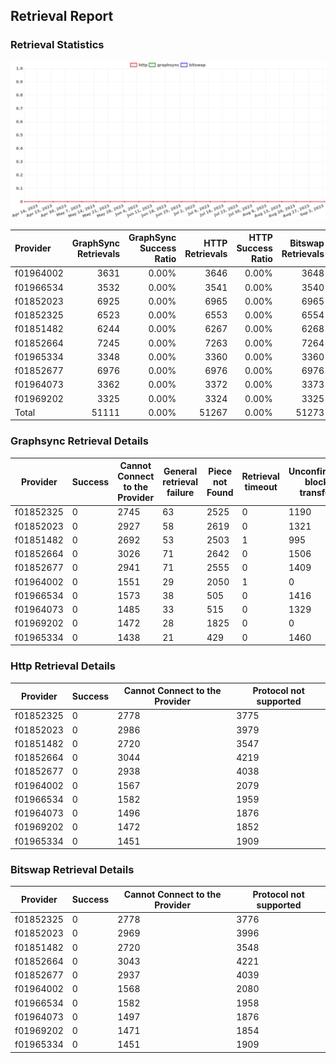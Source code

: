 ## Retrieval Report
### Retrieval Statistics
<img src="https://raw.githubusercontent.com/data-preservation-programs/filplus-checker-assets/main/filecoin-project/filecoin-plus-large-datasets/issues/947/1694313064252.png"/>

| Provider  | GraphSync Retrievals | GraphSync Success Ratio | HTTP Retrievals | HTTP Success Ratio | Bitswap Retrievals | Bitswap Success Ratio |
| :-------- | -------------------: | ----------------------: | --------------: | -----------------: | -----------------: | --------------------: |
| f01964002 |                 3631 |                   0.00% |            3646 |              0.00% |               3648 |                 0.00% |
| f01966534 |                 3532 |                   0.00% |            3541 |              0.00% |               3540 |                 0.00% |
| f01852023 |                 6925 |                   0.00% |            6965 |              0.00% |               6965 |                 0.00% |
| f01852325 |                 6523 |                   0.00% |            6553 |              0.00% |               6554 |                 0.00% |
| f01851482 |                 6244 |                   0.00% |            6267 |              0.00% |               6268 |                 0.00% |
| f01852664 |                 7245 |                   0.00% |            7263 |              0.00% |               7264 |                 0.00% |
| f01965334 |                 3348 |                   0.00% |            3360 |              0.00% |               3360 |                 0.00% |
| f01852677 |                 6976 |                   0.00% |            6976 |              0.00% |               6976 |                 0.00% |
| f01964073 |                 3362 |                   0.00% |            3372 |              0.00% |               3373 |                 0.00% |
| f01969202 |                 3325 |                   0.00% |            3324 |              0.00% |               3325 |                 0.00% |
| Total     |                51111 |                   0.00% |           51267 |              0.00% |              51273 |                 0.00% |

### Graphsync Retrieval Details
| Provider  | Success | Cannot Connect to the Provider | General retrieval failure | Piece not Found | Retrieval timeout | Unconfirmed block transfer |
| --------- | ------- | ------------------------------ | ------------------------- | --------------- | ----------------- | -------------------------- |
| f01852325 | 0       | 2745                           | 63                        | 2525            | 0                 | 1190                       |
| f01852023 | 0       | 2927                           | 58                        | 2619            | 0                 | 1321                       |
| f01851482 | 0       | 2692                           | 53                        | 2503            | 1                 | 995                        |
| f01852664 | 0       | 3026                           | 71                        | 2642            | 0                 | 1506                       |
| f01852677 | 0       | 2941                           | 71                        | 2555            | 0                 | 1409                       |
| f01964002 | 0       | 1551                           | 29                        | 2050            | 1                 | 0                          |
| f01966534 | 0       | 1573                           | 38                        | 505             | 0                 | 1416                       |
| f01964073 | 0       | 1485                           | 33                        | 515             | 0                 | 1329                       |
| f01969202 | 0       | 1472                           | 28                        | 1825            | 0                 | 0                          |
| f01965334 | 0       | 1438                           | 21                        | 429             | 0                 | 1460                       |

### Http Retrieval Details
| Provider  | Success | Cannot Connect to the Provider | Protocol not supported |
| --------- | ------- | ------------------------------ | ---------------------- |
| f01852325 | 0       | 2778                           | 3775                   |
| f01852023 | 0       | 2986                           | 3979                   |
| f01851482 | 0       | 2720                           | 3547                   |
| f01852664 | 0       | 3044                           | 4219                   |
| f01852677 | 0       | 2938                           | 4038                   |
| f01964002 | 0       | 1567                           | 2079                   |
| f01966534 | 0       | 1582                           | 1959                   |
| f01964073 | 0       | 1496                           | 1876                   |
| f01969202 | 0       | 1472                           | 1852                   |
| f01965334 | 0       | 1451                           | 1909                   |

### Bitswap Retrieval Details
| Provider  | Success | Cannot Connect to the Provider | Protocol not supported |
| --------- | ------- | ------------------------------ | ---------------------- |
| f01852325 | 0       | 2778                           | 3776                   |
| f01852023 | 0       | 2969                           | 3996                   |
| f01851482 | 0       | 2720                           | 3548                   |
| f01852664 | 0       | 3043                           | 4221                   |
| f01852677 | 0       | 2937                           | 4039                   |
| f01964002 | 0       | 1568                           | 2080                   |
| f01966534 | 0       | 1582                           | 1958                   |
| f01964073 | 0       | 1497                           | 1876                   |
| f01969202 | 0       | 1471                           | 1854                   |
| f01965334 | 0       | 1451                           | 1909                   |
